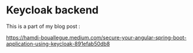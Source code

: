 # Keycloak backend

This is a part of my blog post :

https://hamdi-bouallegue.medium.com/secure-your-angular-spring-boot-application-using-keycloak-891efab50db8

